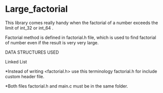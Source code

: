 # Large_factorial

This library comes really handy when the factorial of a number exceeds the limit of int_32 or int_64 .

Factorial method is defined in factorial.h file, which is used to find factorial of number even if the result is very very large.

DATA STRUCTURES USED

Linked List




*Instead of writing <factorial.h> use this terminology factorial.h for include custom header file.

*Both files factorial.h and main.c must be in the same folder.
